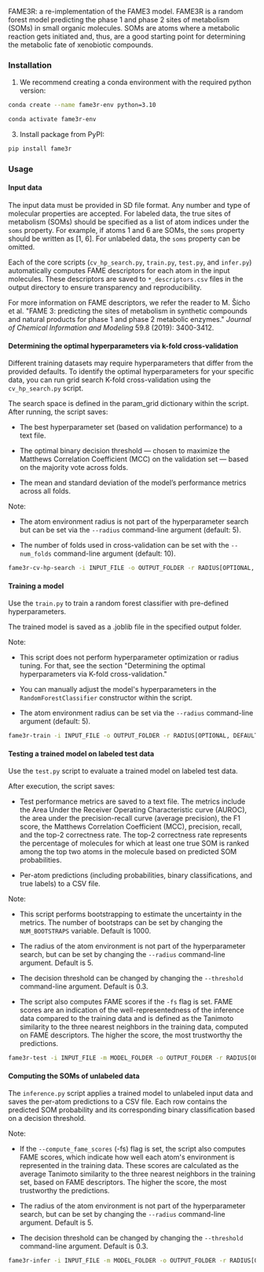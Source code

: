 FAME3R: a re-implementation of the FAME3 model. FAME3R is a random forest model predicting the phase 1 and phase 2 sites of metabolism (SOMs) in small organic molecules. SOMs are atoms where a metabolic reaction gets initiated and, thus, are a good starting point for determining the metabolic fate of xenobiotic compounds.

### Installation

1. We recommend creating a conda environment with the required python version:

```sh
conda create --name fame3r-env python=3.10
```

```sh
conda activate fame3r-env
```

3. Install package from PyPI:

```sh
pip install fame3r
```

### Usage

#### Input data

The input data must be provided in SD file format. Any number and type of molecular properties are accepted. For labeled data, the true sites of metabolism (SOMs) should be specified as a list of atom indices under the `soms` property. For example, if atoms 1 and 6 are SOMs, the `soms` property should be written as [1, 6]. For unlabeled data, the `soms` property can be omitted.

Each of the core scripts (`cv_hp_search.py`, `train.py`, `test.py`, and `infer.py`) automatically computes FAME descriptors for each atom in the input molecules. These descriptors are saved to `*_descriptors.csv` files in the output directory to ensure transparency and reproducibility.

For more information on FAME descriptors, we refer the reader to M. Šícho et al. "FAME 3: predicting the sites of metabolism in synthetic compounds and natural products for phase 1 and phase 2 metabolic enzymes." *Journal of Chemical Information and Modeling* 59.8 (2019): 3400-3412.

#### Determining the optimal hyperparameters via k-fold cross-validation

Different training datasets may require hyperparameters that differ from the provided defaults. To identify the optimal hyperparameters for your specific data, you can run grid search K-fold cross-validation using the `cv_hp_search.py` script.

The search space is defined in the param_grid dictionary within the script. After running, the script saves:

- The best hyperparameter set (based on validation performance) to a text file.

- The optimal binary decision threshold — chosen to maximize the Matthews Correlation Coefficient (MCC) on the validation set — based on the majority vote across folds.

- The mean and standard deviation of the model’s performance metrics across all folds.

Note:

- The atom environment radius is not part of the hyperparameter search but can be set via the `--radius` command-line argument (default: 5).

- The number of folds used in cross-validation can be set with the `--num_folds` command-line argument (default: 10).

```sh
fame3r-cv-hp-search -i INPUT_FILE -o OUTPUT_FOLDER -r RADIUS[OPTIONAL, DEFAULT=5] -n NUM_FOLDS[OPTIONAL, DEFAULT=10]
```

#### Training a model

Use the `train.py` to train a random forest classifier with pre-defined hyperparameters.

The trained model is saved as a .joblib file in the specified output folder.

Note:

- This script does not perform hyperparameter optimization or radius tuning. For that, see the section "Determining the optimal hyperparameters via K-fold cross-validation."

- You can manually adjust the model's hyperparameters in the `RandomForestClassifier` constructor within the script.

- The atom environment radius can be set via the `--radius` command-line argument (default: 5).

```sh
fame3r-train -i INPUT_FILE -o OUTPUT_FOLDER -r RADIUS[OPTIONAL, DEFAULT=5]
```

#### Testing a trained model on labeled test data

Use the `test.py` script to evaluate a trained model on labeled test data.

After execution, the script saves:

- Test performance metrics are saved to a text file. The metrics include the Area Under the Receiver Operating Characteristic curve (AUROC), the area under the precision-recall curve (average precision), the F1 score, the Matthews Correlation Coefficient (MCC), precision, recall, and the top-2 correctness rate. The top-2 correctness rate represents the percentage of molecules for which at least one true SOM is ranked among the top two atoms in the molecule based on predicted SOM probabilities.

- Per-atom predictions (including probabilities, binary classifications, and true labels) to a CSV file.

Note:

- This script performs bootstrapping to estimate the uncertainty in the metrics. The number of bootstraps can be set by changing the `NUM_BOOTSTRAPS` variable. Default is 1000.

- The radius of the atom environment is not part of the hyperparameter search, but can be set by changing the `--radius` command-line argument. Default is 5.

- The decision threshold can be changed by changing the `--threshold` command-line argument. Default is 0.3.

- The script also computes FAME scores if the `-fs` flag is set. FAME scores are an indication of the well-representedness of the inference data compared to the training data and is defined as the Tanimoto similarity to the three nearest neighbors in the training data, computed on FAME descriptors. The higher the score, the most trustworthy the predictions.

```sh
fame3r-test -i INPUT_FILE -m MODEL_FOLDER -o OUTPUT_FOLDER -r RADIUS[OPTIONAL, DEFAULT=5] -t THRESHOLD[OPTIONAL, DEFAULT=0.3] -fs[OPTIONAL]
```

#### Computing the SOMs of unlabeled data

The `inference.py` script applies a trained model to unlabeled input data and saves the per-atom predictions to a CSV file. Each row contains the predicted SOM probability and its corresponding binary classification based on a decision threshold.

Note:

- If the `--compute_fame_scores` (-fs) flag is set, the script also computes FAME scores, which indicate how well each atom's environment is represented in the training data. These scores are calculated as the average Tanimoto similarity to the three nearest neighbors in the training set, based on FAME descriptors. The higher the score, the most trustworthy the predictions.

- The radius of the atom environment is not part of the hyperparameter search, but can be set by changing the `--radius` command-line argument. Default is 5.

- The decision threshold can be changed by changing the `--threshold` command-line argument. Default is 0.3.

```sh
fame3r-infer -i INPUT_FILE -m MODEL_FOLDER -o OUTPUT_FOLDER -r RADIUS[OPTIONAL, DEFAULT=5] -t THRESHOLD[OPTIONAL, DEFAULT=0.3] -fs[OPTIONAL]
```
